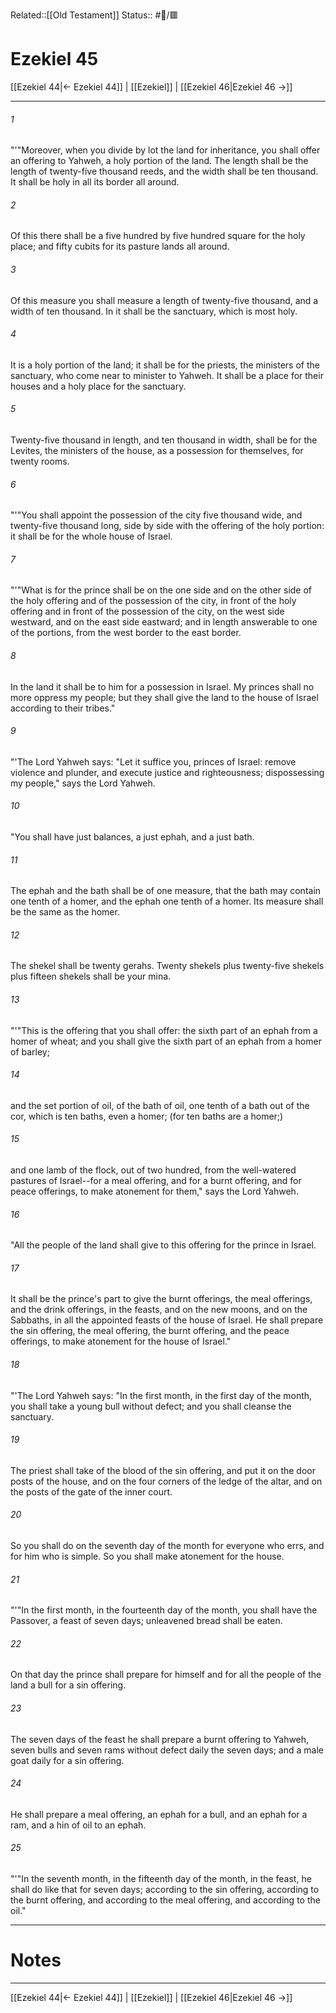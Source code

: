 Related::[[Old Testament]]
Status:: #📖/🟥
# Ezekiel 45

[[Ezekiel 44|← Ezekiel 44]] | [[Ezekiel]] | [[Ezekiel 46|Ezekiel 46 →]]
***



###### 1 
"'"Moreover, when you divide by lot the land for inheritance, you shall offer an offering to Yahweh, a holy portion of the land. The length shall be the length of twenty-five thousand reeds, and the width shall be ten thousand. It shall be holy in all its border all around. 

###### 2 
Of this there shall be a five hundred by five hundred square for the holy place; and fifty cubits for its pasture lands all around. 

###### 3 
Of this measure you shall measure a length of twenty-five thousand, and a width of ten thousand. In it shall be the sanctuary, which is most holy. 

###### 4 
It is a holy portion of the land; it shall be for the priests, the ministers of the sanctuary, who come near to minister to Yahweh. It shall be a place for their houses and a holy place for the sanctuary. 

###### 5 
Twenty-five thousand in length, and ten thousand in width, shall be for the Levites, the ministers of the house, as a possession for themselves, for twenty rooms. 

###### 6 
"'"You shall appoint the possession of the city five thousand wide, and twenty-five thousand long, side by side with the offering of the holy portion: it shall be for the whole house of Israel. 

###### 7 
"'"What is for the prince shall be on the one side and on the other side of the holy offering and of the possession of the city, in front of the holy offering and in front of the possession of the city, on the west side westward, and on the east side eastward; and in length answerable to one of the portions, from the west border to the east border. 

###### 8 
In the land it shall be to him for a possession in Israel. My princes shall no more oppress my people; but they shall give the land to the house of Israel according to their tribes." 

###### 9 
"'The Lord Yahweh says: "Let it suffice you, princes of Israel: remove violence and plunder, and execute justice and righteousness; dispossessing my people," says the Lord Yahweh. 

###### 10 
"You shall have just balances, a just ephah, and a just bath. 

###### 11 
The ephah and the bath shall be of one measure, that the bath may contain one tenth of a homer, and the ephah one tenth of a homer. Its measure shall be the same as the homer. 

###### 12 
The shekel shall be twenty gerahs. Twenty shekels plus twenty-five shekels plus fifteen shekels shall be your mina. 

###### 13 
"'"This is the offering that you shall offer: the sixth part of an ephah from a homer of wheat; and you shall give the sixth part of an ephah from a homer of barley; 

###### 14 
and the set portion of oil, of the bath of oil, one tenth of a bath out of the cor, which is ten baths, even a homer; (for ten baths are a homer;) 

###### 15 
and one lamb of the flock, out of two hundred, from the well-watered pastures of Israel--for a meal offering, and for a burnt offering, and for peace offerings, to make atonement for them," says the Lord Yahweh. 

###### 16 
"All the people of the land shall give to this offering for the prince in Israel. 

###### 17 
It shall be the prince's part to give the burnt offerings, the meal offerings, and the drink offerings, in the feasts, and on the new moons, and on the Sabbaths, in all the appointed feasts of the house of Israel. He shall prepare the sin offering, the meal offering, the burnt offering, and the peace offerings, to make atonement for the house of Israel." 

###### 18 
"'The Lord Yahweh says: "In the first month, in the first day of the month, you shall take a young bull without defect; and you shall cleanse the sanctuary. 

###### 19 
The priest shall take of the blood of the sin offering, and put it on the door posts of the house, and on the four corners of the ledge of the altar, and on the posts of the gate of the inner court. 

###### 20 
So you shall do on the seventh day of the month for everyone who errs, and for him who is simple. So you shall make atonement for the house. 

###### 21 
"'"In the first month, in the fourteenth day of the month, you shall have the Passover, a feast of seven days; unleavened bread shall be eaten. 

###### 22 
On that day the prince shall prepare for himself and for all the people of the land a bull for a sin offering. 

###### 23 
The seven days of the feast he shall prepare a burnt offering to Yahweh, seven bulls and seven rams without defect daily the seven days; and a male goat daily for a sin offering. 

###### 24 
He shall prepare a meal offering, an ephah for a bull, and an ephah for a ram, and a hin of oil to an ephah. 

###### 25 
"'"In the seventh month, in the fifteenth day of the month, in the feast, he shall do like that for seven days; according to the sin offering, according to the burnt offering, and according to the meal offering, and according to the oil."

---
# Notes


***
[[Ezekiel 44|← Ezekiel 44]] | [[Ezekiel]] | [[Ezekiel 46|Ezekiel 46 →]]
